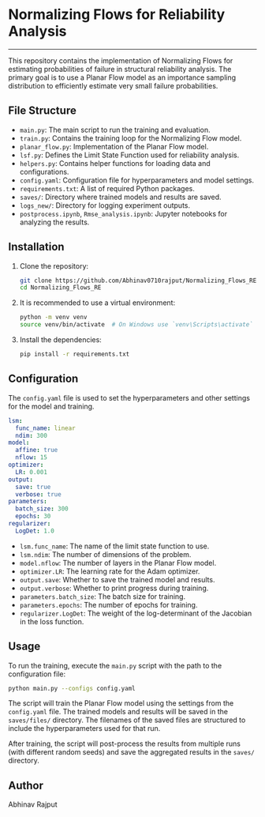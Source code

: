 # Normalizing Flows for Reliability Analysis

_______________________

This repository contains the implementation of Normalizing Flows for estimating probabilities of failure in structural reliability analysis. The primary goal is to use a Planar Flow model as an importance sampling distribution to efficiently estimate very small failure probabilities.

## File Structure

- `main.py`: The main script to run the training and evaluation.
- `train.py`: Contains the training loop for the Normalizing Flow model.
- `planar_flow.py`: Implementation of the Planar Flow model.
- `lsf.py`: Defines the Limit State Function used for reliability analysis.
- `helpers.py`: Contains helper functions for loading data and configurations.
- `config.yaml`: Configuration file for hyperparameters and model settings.
- `requirements.txt`: A list of required Python packages.
- `saves/`: Directory where trained models and results are saved.
- `logs_new/`: Directory for logging experiment outputs.
- `postprocess.ipynb`, `Rmse_analysis.ipynb`: Jupyter notebooks for analyzing the results.

## Installation

1.  Clone the repository:
    ```bash
    git clone https://github.com/Abhinav0710rajput/Normalizing_Flows_RE.git
    cd Normalizing_Flows_RE
    ```

2.  It is recommended to use a virtual environment:
    ```bash
    python -m venv venv
    source venv/bin/activate  # On Windows use `venv\Scripts\activate`
    ```

3.  Install the dependencies:
    ```bash
    pip install -r requirements.txt
    ```

## Configuration

The `config.yaml` file is used to set the hyperparameters and other settings for the model and training.

```yaml
lsm:
  func_name: linear
  ndim: 300 
model:
  affine: true
  nflow: 15
optimizer:
  LR: 0.001
output:
  save: true
  verbose: true
parameters:
  batch_size: 300
  epochs: 30
regularizer:
  LogDet: 1.0
```

- `lsm.func_name`: The name of the limit state function to use.
- `lsm.ndim`: The number of dimensions of the problem.
- `model.nflow`: The number of layers in the Planar Flow model.
- `optimizer.LR`: The learning rate for the Adam optimizer.
- `output.save`: Whether to save the trained model and results.
- `output.verbose`: Whether to print progress during training.
- `parameters.batch_size`: The batch size for training.
- `parameters.epochs`: The number of epochs for training.
- `regularizer.LogDet`: The weight of the log-determinant of the Jacobian in the loss function.

## Usage

To run the training, execute the `main.py` script with the path to the configuration file:

```bash
python main.py --configs config.yaml
```

The script will train the Planar Flow model using the settings from the `config.yaml` file. The trained models and results will be saved in the `saves/files/` directory. The filenames of the saved files are structured to include the hyperparameters used for that run.

After training, the script will post-process the results from multiple runs (with different random seeds) and save the aggregated results in the `saves/` directory.

## Author

Abhinav Rajput


